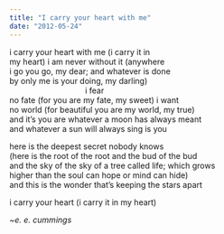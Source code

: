 ```yaml
---
title: "I carry your heart with me"
date: "2012-05-24"
---
```


i carry your heart with me (i carry it in  
my heart) i am never without it (anywhere  
i go you go, my dear; and whatever is done  
by only me is your doing, my darling)  
                                  i fear  
no fate (for you are my fate, my sweet) i want  
no world (for beautiful you are my world, my true)  
and it’s you are whatever a moon has always meant  
and whatever a sun will always sing is you  
  
here is the deepest secret nobody knows  
(here is the root of the root and the bud of the bud  
and the sky of the sky of a tree called life; which grows  
higher than the soul can hope or mind can hide)  
and this is the wonder that’s keeping the stars apart  
  
i carry your heart (i carry it in my heart)

_~e. e. cummings_
